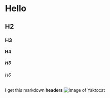 # Hello
## H2
### H3
#### H4
##### H5
###### H6
I get this markdown **headers** 
![Image of Yaktocat](https://octodex.github.com/images/yaktocat.png)
